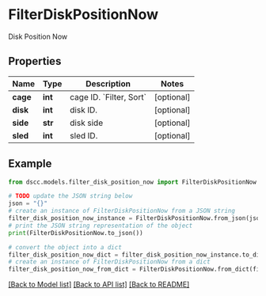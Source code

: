 # FilterDiskPositionNow

Disk Position Now

## Properties

Name | Type | Description | Notes
------------ | ------------- | ------------- | -------------
**cage** | **int** | cage ID. &#x60;Filter, Sort&#x60; | [optional] 
**disk** | **int** | disk ID. | [optional] 
**side** | **str** | disk side | [optional] 
**sled** | **int** | sled ID. | [optional] 

## Example

```python
from dscc.models.filter_disk_position_now import FilterDiskPositionNow

# TODO update the JSON string below
json = "{}"
# create an instance of FilterDiskPositionNow from a JSON string
filter_disk_position_now_instance = FilterDiskPositionNow.from_json(json)
# print the JSON string representation of the object
print(FilterDiskPositionNow.to_json())

# convert the object into a dict
filter_disk_position_now_dict = filter_disk_position_now_instance.to_dict()
# create an instance of FilterDiskPositionNow from a dict
filter_disk_position_now_from_dict = FilterDiskPositionNow.from_dict(filter_disk_position_now_dict)
```
[[Back to Model list]](../README.md#documentation-for-models) [[Back to API list]](../README.md#documentation-for-api-endpoints) [[Back to README]](../README.md)


